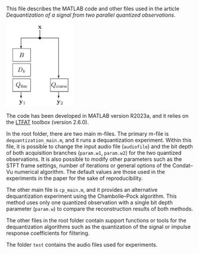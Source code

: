 This file describes the MATLAB code and other files used in the article *Dequantization of a signal from two parallel quantized observations*.

<img src="figs/sshot.png" width="180px">

The code has been developed in MATLAB version R2023a, and it relies on the [LTFAT](https://github.com/ltfat/ltfat/releases/tag/v2.6.0) toolbox (version 2.6.0).

In the root folder, there are two main m-files. The primary m-file is `dequantization_main.m`, and it runs a dequantization experiment.
Within this file, it is possible to change the input audio file (`audiofile`) and the bit depth of both acquisition branches (`param.w1`, `param.w2`) for the two quantized observations.
It is also possible to modify other parameters such as the STFT frame settings, number of iterations or general options of the Condat–Vu numerical algorithm.
The default values are those used in the experiments in the paper for the sake of reproducibility.

The other main file is `cp_main.m`, and it provides an alternative dequantization experiment using the Chambolle–Pock algorithm.
This method uses only one quantized observation with a single bit depth parameter (`param.w`) to compare the reconstruction results of both methods. 

The other files in the root folder contain support functions or tools for the dequantization algorithms such as the quantization of the signal or impulse response coefficients for filtering. 

The folder `test` contains the audio files used for experiments.
